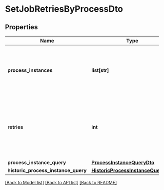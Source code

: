 # SetJobRetriesByProcessDto

## Properties
Name | Type | Description | Notes
------------ | ------------- | ------------- | -------------
**process_instances** | **list[str]** | A list of process instance ids to fetch jobs, for which retries will be set. | [optional] 
**retries** | **int** | An integer representing the number of retries. Please note that the value cannot be negative or null. | [optional] 
**process_instance_query** | [**ProcessInstanceQueryDto**](ProcessInstanceQueryDto.md) |  | [optional] 
**historic_process_instance_query** | [**HistoricProcessInstanceQueryDto**](HistoricProcessInstanceQueryDto.md) |  | [optional] 

[[Back to Model list]](../README.md#documentation-for-models) [[Back to API list]](../README.md#documentation-for-api-endpoints) [[Back to README]](../README.md)


